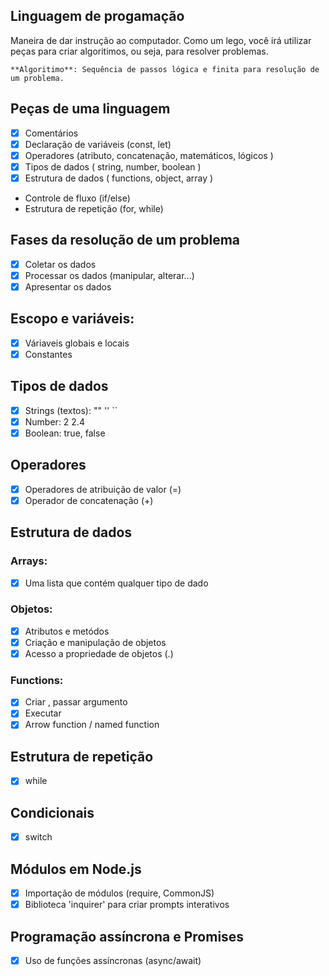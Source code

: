 ## Linguagem de progamação

Maneira de dar instrução ao computador.
Como um lego, você irá utilizar peças para criar algoritimos, ou seja, para resolver problemas.

    **Algoritimo**: Sequência de passos lógica e finita para resolução de um problema.

## Peças de uma linguagem

- [x] Comentários
- [x] Declaração de variáveis (const, let)
- [x] Operadores (atributo, concatenação, matemáticos, lógicos )
- [x] Tipos de dados ( string, number, boolean )
- [x] Estrutura de dados ( functions, object, array )
- Controle de fluxo (if/else)
- Estrutura de repetição (for, while)

## Fases da resolução de um problema

- [x] Coletar os dados
- [x] Processar os dados (manipular, alterar...)
- [x] Apresentar os dados

## Escopo e variáveis:

- [x] Váriaveis globais e locais
- [x] Constantes

## Tipos de dados 

- [x] Strings (textos): "" '' ``
- [x] Number: 2 2.4
- [x] Boolean: true, false

## Operadores

- [x] Operadores de atribuição de valor (=)
- [x] Operador de concatenação (+)

## Estrutura de dados 

### Arrays: 

- [x] Uma lista que contém qualquer tipo de dado

### Objetos:

- [x] Atributos e metódos 
- [x] Criação e manipulação de objetos
- [x] Acesso a propriedade de objetos (.)

### Functions: 

- [x] Criar , passar argumento
- [x] Executar
- [x] Arrow function / named function 

## Estrutura de repetição

-[x] while

## Condicionais

- [x] switch

## Módulos em Node.js

- [x] Importação de módulos (require, CommonJS)
- [x] Biblioteca 'inquirer' para criar prompts interativos

## Programação assíncrona e Promises

- [x] Uso de funções assíncronas (async/await)


